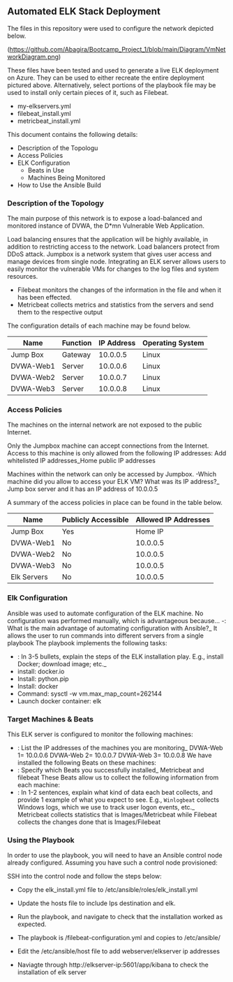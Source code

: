 ## Automated ELK Stack Deployment

The files in this repository were used to configure the network depicted below.

(https://github.com/Abagira/Bootcamp_Project_1/blob/main/Diagram/VmNetworkDiagram.png)

These files have been tested and used to generate a live ELK deployment on Azure. They can be used to either recreate the entire deployment pictured above. Alternatively, select portions of the playbook file may be used to install only certain pieces of it, such as Filebeat.

  -  my-elkservers.yml
  -  filebeat_install.yml
  -  metricbeat_install.yml

This document contains the following details:
- Description of the Topologu
- Access Policies
- ELK Configuration
  - Beats in Use
  - Machines Being Monitored
- How to Use the Ansible Build


### Description of the Topology

The main purpose of this network is to expose a load-balanced and monitored instance of DVWA, the D*mn Vulnerable Web Application.

Load balancing ensures that the application will be highly available, in addition to restricting access to the network.
Load balancers protect from DDoS attack. Jumpbox is a network system that gives user access and manage devices from single node.
Integrating an ELK server allows users to easily monitor the vulnerable VMs for changes to the log files and system resources.
- Filebeat monitors the changes of the information in the file and when it has been effected.
-  Metricbeat collects metrics and statistics from the servers and send them to the respective output

The configuration details of each machine may be found below.

| Name     | Function | IP Address | Operating System |
|----------|----------|------------|------------------|
| Jump Box | Gateway  | 10.0.0.5   | Linux            |
| DVWA-Web1| Server   | 10.0.0.6   | Linux            |
| DVWA-Web2| Server   | 10.0.0.7   | Linux            |
| DVWA-Web3| Server   | 10.0.0.8   | Linux            |

### Access Policies

The machines on the internal network are not exposed to the public Internet. 

Only the Jumpbox machine can accept connections from the Internet. Access to this machine is only allowed from the following IP addresses:
 Add whitelisted IP addresses_Home public IP addresses

Machines within the network can only be accessed by Jumpbox.
-Which machine did you allow to access your ELK VM? What was its IP address?_ Jump box server and it has an IP address of 10.0.0.5

A summary of the access policies in place can be found in the table below.

| Name      | Publicly Accessible | Allowed IP Addresses |
|---------- |---------------------|----------------------|
| Jump Box  |  Yes                |  Home IP             |
| DVWA-Web1 |  No                 |  10.0.0.5            |
| DVWA-Web2 |  No                 |  10.0.0.5            |
|DVWA-Web3  |  No                 |  10.0.0.5            |
|Elk Servers|  No                 |  10.0.0.5            |
### Elk Configuration

Ansible was used to automate configuration of the ELK machine. No configuration was performed manually, which is advantageous because...
-: What is the main advantage of automating configuration with Ansible?_
         It allows the user to run commands into different servers from a single playbook
The playbook implements the following tasks:
- : In 3-5 bullets, explain the steps of the ELK installation play. E.g., install Docker; download image; etc._
- install: docker.io
- Install: python.pip
- Install: docker
- Command: sysctl -w vm.max_map_count=262144
- Launch docker container: elk

### Target Machines & Beats
This ELK server is configured to monitor the following machines:
- : List the IP addresses of the machines you are monitoring_
DVWA-Web 1= 10.0.0.6
DVWA-Web 2= 10.0.0.7
DVWA-Web 3= 10.0.0.8
We have installed the following Beats on these machines:
- : Specify which Beats you successfully installed_
     Metricbeat and filebeat
These Beats allow us to collect the following information from each machine:
- : In 1-2 sentences, explain what kind of data each beat collects, and provide 1 example of what you expect to see. E.g., `Winlogbeat` collects Windows logs, which we use to track user logon events, etc._
    Metricbeat collects statistics that is Images/Metricbeat while Filebeat collects the changes done that is Images/Filebeat

### Using the Playbook
In order to use the playbook, you will need to have an Ansible control node already configured. Assuming you have such a control node provisioned: 

SSH into the control node and follow the steps below:
- Copy the elk_install.yml file to /etc/ansible/roles/elk_install.yml
- Update the hosts file to include Ips destination and elk.
- Run the playbook, and navigate  to check that the installation worked as expected.

- The playbook is /filebeat-configuration.yml and  copies to /etc/ansible/
- Edit the /etc/ansible/host file to add webserver/elkserver ip addresses
- Naviagte through http://elkserver-ip:5601/app/kibana to check the installation of elk server

